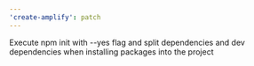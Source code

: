 ```yaml
---
'create-amplify': patch
---
```


Execute npm init with --yes flag and split dependencies and dev dependencies when installing packages into the project
